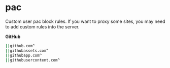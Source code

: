 # pac
Custom user pac block rules.
If you want to proxy some sites, you may need to add custom rules into the server.

**GitHub**

```bash
||github.com^
||githubassets.com^
||githubapp.com^
||githubusercontent.com^
```
